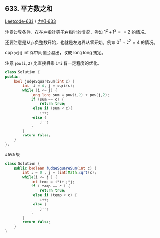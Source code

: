 ## 633. 平方数之和

[Leetcode-633](https://leetcode-cn.com/problems/sum-of-square-numbers/) / [力扣-633](https://leetcode-cn.com/problems/sum-of-square-numbers/)

注意边界条件，存在左指针等于右指针的情况，例如 $1^2 + 1^2 == 2$ 的情况。

还要注意是从非负整数开始，也就是左边界从零开始。例如 $0^2 + 2^2 = 4$ 的情况。

cpp 采用 int 存中间值会溢出，改成 long long 搞定。

注意 `pow(i,2)` 比直接相乘 `i*i` 有一定程度的优化。

```cpp
class Solution {
public:
    bool judgeSquareSum(int c) {
        int  i = 0, j = sqrt(c);
        while (i <= j) {
            long long sum = pow(i,2) + pow(j,2);
            if (sum == c) {
                return true;
            }else if (sum < c){
                i++;
            }else {
                j--;
            }
        }
        return false;
    }
};
```

Java 版

```java
class Solution {
    public boolean judgeSquareSum(int c) {
        int i = 0 , j = (int)Math.sqrt(c);
        while(i <= j ) {
            int temp = i*i+ j*j;
            if ( temp == c ) {
                return true;
            }else if (temp < c) {
                i++;
            }else {
                j--;
            }
        }
        return false;
    }
}
```
